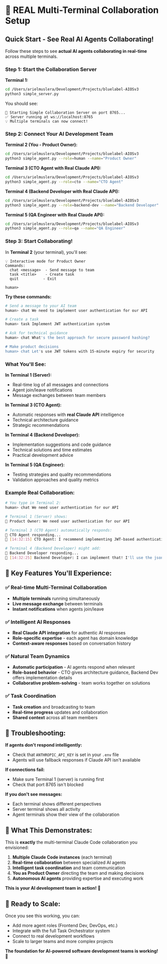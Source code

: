 # 🚀 REAL Multi-Terminal Collaboration Setup

## Quick Start - See Real AI Agents Collaborating!

Follow these steps to see **actual AI agents collaborating in real-time** across multiple terminals.

### Step 1: Start the Collaboration Server

**Terminal 1:**
```bash
cd /Users/arielmuslera/Development/Projects/bluelabel-AIOSv3
python3 simple_server.py
```

You should see:
```
🚀 Starting Simple Collaboration Server on port 8765...
✅ Server running at ws://localhost:8765
💡 Multiple terminals can now connect!
```

### Step 2: Connect Your AI Development Team

**Terminal 2 (You - Product Owner):**
```bash
cd /Users/arielmuslera/Development/Projects/bluelabel-AIOSv3
python3 simple_agent.py --role=human --name="Product Owner"
```

**Terminal 3 (CTO Agent with Real Claude API):**
```bash
cd /Users/arielmuslera/Development/Projects/bluelabel-AIOSv3
python3 simple_agent.py --role=cto --name="CTO Agent"
```

**Terminal 4 (Backend Developer with Real Claude API):**
```bash
cd /Users/arielmuslera/Development/Projects/bluelabel-AIOSv3
python3 simple_agent.py --role=backend-dev --name="Backend Developer"
```

**Terminal 5 (QA Engineer with Real Claude API):**
```bash
cd /Users/arielmuslera/Development/Projects/bluelabel-AIOSv3
python3 simple_agent.py --role=qa --name="QA Engineer"
```

### Step 3: Start Collaborating!

In **Terminal 2** (your terminal), you'll see:
```
💡 Interactive mode for Product Owner
Commands:
  chat <message>  - Send message to team
  task <title>    - Create task
  quit           - Exit

human>
```

**Try these commands:**

```bash
# Send a message to your AI team
human> chat We need to implement user authentication for our API

# Create a task
human> task Implement JWT authentication system

# Ask for technical guidance
human> chat What's the best approach for secure password hashing?

# Make product decisions
human> chat Let's use JWT tokens with 15-minute expiry for security
```

### What You'll See:

**In Terminal 1 (Server):**
- Real-time log of all messages and connections
- Agent join/leave notifications
- Message exchanges between team members

**In Terminal 3 (CTO Agent):**
- Automatic responses with **real Claude API** intelligence
- Technical architecture guidance
- Strategic recommendations

**In Terminal 4 (Backend Developer):**
- Implementation suggestions and code guidance
- Technical solutions and time estimates
- Practical development advice

**In Terminal 5 (QA Engineer):**
- Testing strategies and quality recommendations
- Validation approaches and quality metrics

### Example Real Collaboration:

```bash
# You type in Terminal 2:
human> chat We need user authentication for our API

# Terminal 1 (Server) shows:
💬 Product Owner: We need user authentication for our API

# Terminal 3 (CTO Agent) automatically responds:
🤖 CTO Agent responding...
💬 [14:32:15] CTO Agent: I recommend implementing JWT-based authentication with secure password hashing using bcrypt. We should create a login endpoint that validates credentials and returns a JWT token with appropriate expiration...

# Terminal 4 (Backend Developer) might add:
🤖 Backend Developer responding...
💬 [14:32:25] Backend Developer: I can implement that! I'll use the jsonwebtoken library for JWT handling and bcrypt for password hashing. The implementation should take about 4-6 hours including tests...
```

## 🎯 Key Features You'll Experience:

### ✅ Real-time Multi-Terminal Collaboration
- **Multiple terminals** running simultaneously
- **Live message exchange** between terminals
- **Instant notifications** when agents join/leave

### ✅ Intelligent AI Responses
- **Real Claude API integration** for authentic AI responses
- **Role-specific expertise** - each agent has domain knowledge
- **Context-aware responses** based on conversation history

### ✅ Natural Team Dynamics
- **Automatic participation** - AI agents respond when relevant
- **Role-based behavior** - CTO gives architecture guidance, Backend Dev offers implementation details
- **Collaborative problem-solving** - team works together on solutions

### ✅ Task Coordination
- **Task creation** and broadcasting to team
- **Real-time progress** updates and collaboration
- **Shared context** across all team members

## 🔧 Troubleshooting:

**If agents don't respond intelligently:**
- Check that `ANTHROPIC_API_KEY` is set in your `.env` file
- Agents will use fallback responses if Claude API isn't available

**If connections fail:**
- Make sure Terminal 1 (server) is running first
- Check that port 8765 isn't blocked

**If you don't see messages:**
- Each terminal shows different perspectives
- Server terminal shows all activity
- Agent terminals show their view of the collaboration

## 🎉 What This Demonstrates:

This is **exactly** the multi-terminal Claude Code collaboration you envisioned:

1. **Multiple Claude Code instances** (each terminal)
2. **Real-time collaboration** between specialized AI agents
3. **Intelligent task coordination** and team communication
4. **You as Product Owner** directing the team and making decisions
5. **Autonomous AI agents** providing expertise and executing work

**This is your AI development team in action!** 🚀

## 🚀 Ready to Scale:

Once you see this working, you can:
- Add more agent roles (Frontend Dev, DevOps, etc.)
- Integrate with the full Task Orchestrator system
- Connect to real development workflows
- Scale to larger teams and more complex projects

**The foundation for AI-powered software development teams is working!** 🎊